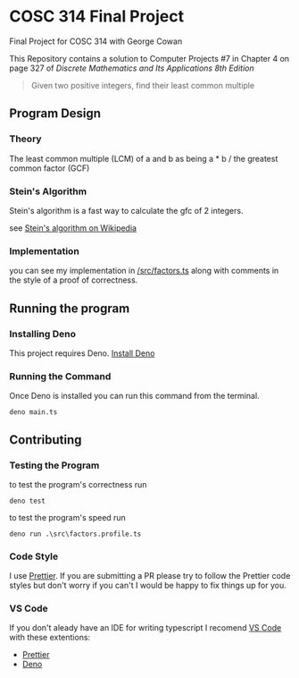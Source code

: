 # COSC 314 Final Project

Final Project for COSC 314 with George Cowan

This Repository contains a solution to Computer Projects #7 in Chapter 4 on page 327 of _Discrete Mathematics and Its Applications 8th Edition_

> Given two positive integers, find their least common multiple

## Program Design

### Theory

The least common multiple (LCM) of a and b as being a \* b / the greatest common factor (GCF)

### Stein's Algorithm

Stein's algorithm is a fast way to calculate the gfc of 2 integers.

see [Stein's algorithm on Wikipedia](https://en.wikipedia.org/wiki/Binary_GCD_algorithm)

### Implementation

you can see my implementation in [/src/factors.ts](./src/factors.ts) along with comments in the style of a proof of correctness.

## Running the program

### Installing Deno

This project requires Deno. [Install Deno](https://deno.land/#installation)

### Running the Command

Once Deno is installed you can run this command from the terminal.

```
deno main.ts
```

## Contributing

### Testing the Program

to test the program's correctness run

```
deno test
```

to test the program's speed run

```
deno run .\src\factors.profile.ts
```

### Code Style

I use [Prettier](https://prettier.io/). If you are submitting a PR please try to follow the Prettier code styles but don't worry if you can't I would be happy to fix things up for you.

### VS Code

If you don't aleady have an IDE for writing typescript I recomend [VS Code](https://code.visualstudio.com/) with these extentions:

- [Prettier](https://marketplace.visualstudio.com/items?itemName=esbenp.prettier-vscode)
- [Deno](https://marketplace.visualstudio.com/items?itemName=denoland.vscode-deno)
